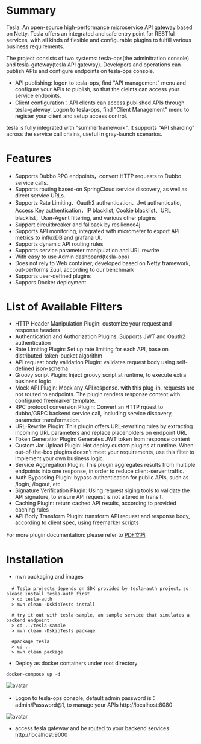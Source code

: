 # Summary

Tesla: An open-source high-performance microservice API gateway based on Netty.  Tesla offers an integrated and safe entry point for RESTful services, with all kinds of flexible and configurable plugins to fulfill various business requirements.

The project consists of two systems:  tesla-ops(the adminitration console) and tesla-gateway(tesla API gateway).  Developers and operations can publish APIs and configure endpoints on tesla-ops console.

* API publishing: logon to tesla-ops, find "API management" menu and configure your APIs to publish, so that the cleints can access your service endpoints.
* Client configuration：API clients can access published APIs through tesla-gateway. Logon to tesla-ops, find "Client Management" menu to register your client and setup access control.

tesla is fully integrated with "summerframework".  It supports "API sharding" across the service call chains, useful in gray-launch scenarios.

# Features

* Supports Dubbo RPC endpoints，convert HTTP requests to Dubbo service calls.
* Supports routing based-on SpringCloud service discovery, as well as direct service URLs.
* Supports Rate Limiting、Oauth2 authentication、Jwt authenticatio, Access Key authentication，IP blacklist, Cookie blacklist、URL blacklist，User-Agent filtering, and various other plugins
* Support circuitbreaker and fallback by resilience4j
* Supports API monitoring, integrated with micrometer to export API metrics to influxDB and grafana UI.
* Supports dynamic API routing rules
* Supports service parameter manipulation and URL rewrite
* With easy to use Admin dashboard(tesla-ops)
* Does not rely to Web container, developed based on Netty framework, out-performs Zuul, according to our benchmark
* Supports user-defined plugins
* Suppors Docker deployment

# List of Available Filters
* HTTP Header Manipulation Plugin: customize your request and response headers
* Authentication and Authorization Plugins: Supports JWT and Oauth2 authentication
* Rate Limiting Plugin: Set up rate limiting for each API, base on distributed-token-bucket algorithm
* API request body validation Plugin: validates request body using self-defined json-schema
* Groovy script Plugin: Inject groovy script at runtime, to execute extra business logic
* Mock API Plugin: Mock any API response. with this plug-in, requests are not routed to endpoints. The plugin renders response content with configured freemarker template.
* RPC protocol conversion Plugin: Convert an HTTP rquest to dubbo/GRPC backend service call, including service discovery, parameter transformation.
* URL-Rewrite Plugin: This plugin offers URL-rewriting rules by extracting incoming URL parameters and replace placeholders on endpoint URL
* Token Generatior Plugin: Generates JWT token from response content
* Custom Jar Upload Plugin: Hot deploy custom plugins at runtime.  When out-of-the-box plugins doesn't meet your requirements, use this filter to implement your own business logic.
* Service Aggregation Plugin: This plugin aggregates results from multiple endpoints into one response, in order to reduce client-server traffic.
* Auth Bypassing Plugin: bypass authentication for public APIs, such as /login, /logout, etc
* Signature Verification Plugin: Using request siging tools to validate the API signature, to ensure API request is not altered in transit. 
* Caching Plugin: return cached API results, according to provided caching rules
* API Body Transform Plugin: transform API request and response body, according to client spec, using freemarker scripts

For more plugin documentation: please refer to [PDF文档](https://github.com/ke-finance/tesla/blob/master/tesla-ops/src/main/resources/static/doc/TESLA%E6%8E%A5%E5%85%A5%E6%96%87%E6%A1%A3.pdf)

# Installation

 * mvn packaging and images
 
 ```
   # Tesla projects depends on SDK provided by tesla-auth project，so please install tesla-auth first
   > cd tesla-auth
   > mvn clean -DskipTests install
   
   # try it out with tesla-sample, an sample service that simulates a backend endpoint
   > cd ../tesla-sample
   > mvn clean -DskipTests package
   
   #package tesla
   > cd ..
   > mvn clean package
 ```
 
 * Deploy as docker containers
   under root directory
 
 ```
 docker-compose up -d
 ```
 
 ![avatar](docker.jpg)
 
 * Logon to tesla-ops console, default admin password is：admin/Password@1, to manage your APIs
 http://localhost:8080
 
 ![avatar](ops.jpg)
 
 * access tesla gateway and be routed to your backend services
  http://localhost:9000
